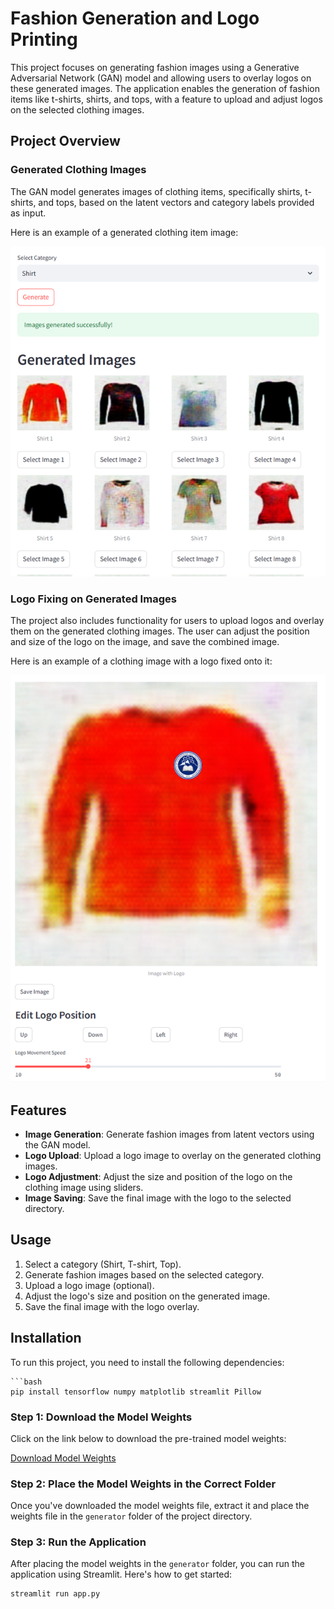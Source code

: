 # Fashion Generation and Logo Printing

This project focuses on generating fashion images using a Generative Adversarial Network (GAN) model and allowing users to overlay logos on these generated images. The application enables the generation of fashion items like t-shirts, shirts, and tops, with a feature to upload and adjust logos on the selected clothing images.

## Project Overview

### Generated Clothing Images
The GAN model generates images of clothing items, specifically shirts, t-shirts, and tops, based on the latent vectors and category labels provided as input.

Here is an example of a generated clothing item image:

![Generated Cloth](https://github.com/bilalsxadad1231231/FASHION-GENERATION-AND-LOGO-PRINTING/blob/main/Pictures/generated%20cloth.png)

### Logo Fixing on Generated Images
The project also includes functionality for users to upload logos and overlay them on the generated clothing images. The user can adjust the position and size of the logo on the image, and save the combined image.

Here is an example of a clothing image with a logo fixed onto it:

![Logo Fixing](https://github.com/bilalsxadad1231231/FASHION-GENERATION-AND-LOGO-PRINTING/blob/main/Pictures/logo%20fixing.png)

## Features
- **Image Generation**: Generate fashion images from latent vectors using the GAN model.
- **Logo Upload**: Upload a logo image to overlay on the generated clothing images.
- **Logo Adjustment**: Adjust the size and position of the logo on the clothing image using sliders.
- **Image Saving**: Save the final image with the logo to the selected directory.

## Usage
1. Select a category (Shirt, T-shirt, Top).
2. Generate fashion images based on the selected category.
3. Upload a logo image (optional).
4. Adjust the logo's size and position on the generated image.
5. Save the final image with the logo overlay.

## Installation

To run this project, you need to install the following dependencies:

    ```bash
    pip install tensorflow numpy matplotlib streamlit Pillow

### Step 1: Download the Model Weights

Click on the link below to download the pre-trained model weights:

[Download Model Weights](https://drive.google.com/file/d/1BQHa-tUIipMHOwqPUQ5z6kzEs4VW9YcM/view?usp=sharing)

### Step 2: Place the Model Weights in the Correct Folder

Once you've downloaded the model weights file, extract it and place the weights file in the `generator` folder of the project directory.

### Step 3: Run the Application

After placing the model weights in the `generator` folder, you can run the application using Streamlit. Here's how to get started:

```bash
streamlit run app.py